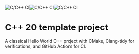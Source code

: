 ![C/C++ CI](https://github.com/orlarey/cpptemplate/actions/workflows/ubuntu.yml/badge.svg)![C/C++ CI](https://github.com/orlarey/cpptemplate/actions/workflows/macos.yml/badge.svg)![C/C++ CI](https://github.com/orlarey/cpptemplate/actions/workflows/windows.yml/badge.svg)

# C++ 20 template project
 A classical Hello World C++ project with CMake, Clang-tidy for verifications, and GitHub Actions for CI.


